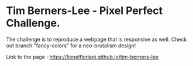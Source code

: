 # Tim Berners-Lee - Pixel Perfect Challenge.

The challenge is to reproduce a webpage that is responsive as well.
Check out branch "fancy-colors" for a neo-brutalism design!

Link to the page : https://lionelfloriani.github.io/tim-berners-lee
